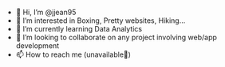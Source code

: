 - 👋 Hi, I’m @jjean95
- 👀 I’m interested in Boxing, Pretty websites, Hiking...
- 🌱 I’m currently learning Data Analytics
- 💞️ I’m looking to collaborate on any project involving web/app development
- 📫 How to reach me (unavailable🤣)

<!---
jjean95/jjean95 is a ✨ special ✨ repository because its `README.md` (this file) appears on your GitHub profile.
You can click the Preview link to take a look at your changes.
--->

